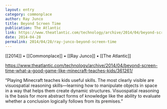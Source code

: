 ```yaml
---
layout: entry
category: commonplace
author: Ray Junco
title: Beyond Screen Time
publication: The Atlantic
link: https://www.theatlantic.com/technology/archive/2014/04/beyond-screen-time-what-a-good-game-like-minecraft-teaches-kids/361261/
date: 2014-04-28
permalink: 2014/04/28/ray-junco-beyond-screen-time
---
```


[[2014]] • [[Commonplace]] • [[Ray Junco]] • [[The Atlantic]]

https://www.theatlantic.com/technology/archive/2014/04/beyond-screen-time-what-a-good-game-like-minecraft-teaches-kids/361261/

“Playing Minecraft teaches kids useful skills. The most clearly visible are visuospatial reasoning skills—learning how to manipulate objects in space in a way that helps them create dynamic structures. Visuospatial reasoning is the basis for more abstract forms of knowledge like the ability to evaluate whether a conclusion logically follows from its premises.”